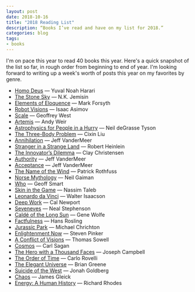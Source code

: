 ```yaml
---
layout: post
date: 2018-10-16
title: "2018 Reading List"
description: “Books I’ve read and have on my list for 2018.”
categories: blog
tags:
- books
---
```


I'm on pace this year to read 40 books this year. Here's a quick snapshot of the list so far, in rough order from beginning to end of year. I'm looking forward to writing up a week's worth of posts this year on my favorites by genre.

* [Homo Deus](https://www.goodreads.com/book/show/31138556-homo-deus) — Yuval Noah Harari
* [The Stone Sky](https://www.goodreads.com/book/show/31817749-the-stone-sky) — N.K. Jemisin
* [Elements of Eloquence](https://www.goodreads.com/book/show/17415726-the-elements-of-eloquence) — Mark Forsyth
* [Robot Visions](https://www.goodreads.com/book/show/18752201-robot-visions) — Isaac Asimov
* [Scale](https://www.goodreads.com/book/show/31670196-scale) — Geoffrey West
* [Artemis](https://www.goodreads.com/book/show/34928122-artemis) — Andy Weir
* [Astrophysics for People in a Hurry](https://www.goodreads.com/book/show/32191710-astrophysics-for-people-in-a-hurry) — Neil deGrasse Tyson
* [The Three-Body Problem](https://www.goodreads.com/book/show/18245960-the-three-body-problem) — Cixin Liu
* [Annihilation](https://www.goodreads.com/book/show/20410192-annihilation) — Jeff VanderMeer
* [Stranger in a Strange Land](https://www.goodreads.com/book/show/350.Stranger_in_a_Strange_Land) — Robert Heinlein
* [The Innovator’s Dilemma](https://www.goodreads.com/book/show/2615.The_Innovator_s_Dilemma) — Clay Christensen
* [Authority](https://www.goodreads.com/book/show/20410190-authority) — Jeff VanderMeer
* [Acceptance](https://www.goodreads.com/book/show/21504315-acceptance) — Jeff VanderMeer
* [The Name of the Wind](https://www.goodreads.com/book/show/186074.The_Name_of_the_Wind) — Patrick Rothfuss
* [Norse Mythology](https://www.goodreads.com/book/show/37903770-norse-mythology) — Neil Gaiman
* [Who](https://www.goodreads.com/book/show/4989687-who) — Geoff Smart
* [Skin in the Game](https://www.goodreads.com/book/show/36064445-skin-in-the-game) — Nassim Taleb
* [Leonardo da Vinci](https://www.goodreads.com/book/show/34684622-leonardo-da-vinci) — Walter Isaacson
* [Deep Work](https://www.goodreads.com/book/show/25980294-deep-work) — Cal Newport
* [Seveneves](https://www.goodreads.com/book/show/22816087-seveneves) — Neal Stephenson
* [Caldé of the Long Sun](https://www.goodreads.com/book/show/727297.Cald_of_the_Long_Sun) — Gene Wolfe
* [Factfulness](https://www.goodreads.com/book/show/34890015-factfulness) — Hans Rosling
* [Jurassic Park](https://www.goodreads.com/book/show/40604658-jurassic-park) — Michael Chrichton
* [Enlightenment Now](https://www.goodreads.com/book/show/35696171-enlightenment-now) — Steven Pinker
* [A Conflict of Visions](https://www.goodreads.com/book/show/13240015-a-conflict-of-visions) — Thomas Sowell
* [Cosmos](https://www.goodreads.com/book/show/55030.Cosmos) — Carl Sagan
* [The Hero with a Thousand Faces](https://www.goodreads.com/book/show/588138.The_Hero_With_a_Thousand_Faces) — Joseph Campbell
* [The Order of Time](https://www.goodreads.com/book/show/36442813-the-order-of-time) — Carlo Rovelli
* [The Elegant Universe](https://www.goodreads.com/book/show/8049273-the-elegant-universe) — Brian Greene
* [Suicide of the West](https://www.goodreads.com/book/show/35226615-suicide-of-the-west) — Jonah Goldberg
* [Chaos](https://www.goodreads.com/book/show/64582.Chaos) — James Gleick
* [Energy: A Human History](https://www.goodreads.com/book/show/36373616-energy) — Richard Rhodes
